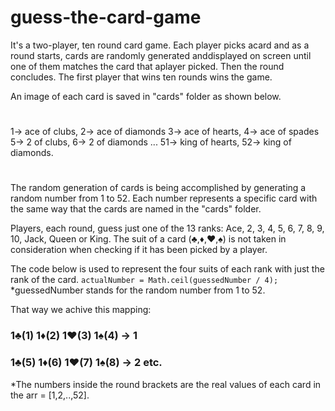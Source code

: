 # guess-the-card-game

It's a two-player, ten round card game.
Each player picks acard and as a round starts,
cards are randomly generated anddisplayed on screen 
until one of them matches the card 
that aplayer picked. Then the round concludes. 
The first player that wins
ten rounds wins the game.

An image of each card is saved in "cards" folder
as shown below.
#
1-> ace of clubs, 2-> ace of diamonds
3-> ace of hearts, 4-> ace of spades
5-> 2 of clubs, 6-> 2 of diamonds 
...
51-> king of hearts, 52-> king of diamonds.
#
The random generation of cards is being accomplished by
generating a random number from 1 to 52.
Each number represents a specific card with the same way that
the cards are named in the "cards" folder.

Players, each round, guess just one of the 13 ranks:
Ace, 2, 3, 4, 5, 6, 7, 8, 9, 10, Jack, Queen or King.
The suit of a card (♣,♦,♥,♠) is not taken in consideration 
when checking if it has been picked by a player.

The code below is used to represent the four suits
of each rank with just the rank of the card.
` actualNumber = Math.ceil(guessedNumber / 4); `
*guessedNumber stands for the random number from 1 to 52.

That way we achive this mapping:
### 1♣(1)    1♦(2)    1♥(3)    1♠(4) -> 1
### 1♣(5)    1♦(6)    1♥(7)    1♠(8) -> 2 etc. 
*The numbers inside the round brackets 
are the real values of each card in the arr = [1,2,..,52].





